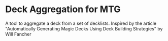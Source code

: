 # Deck Aggregation for MTG

A tool to aggregate a deck from a set of decklists.
Inspired by the article "Automatically Generating Magic Decks Using Deck Building Strategies" by Will Fancher